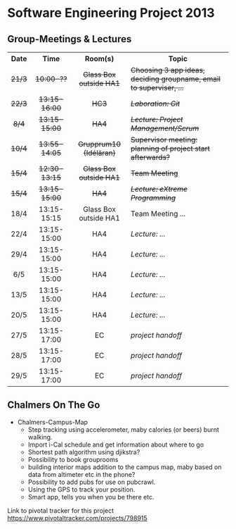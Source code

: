 Software Engineering Project 2013
==================================

Group-Meetings & Lectures
-------------------------

<table>
<tr>
<th align="center">Date</th>
<th align="center">Time</th>
<th align="center">Room(s)</th>
<th>Topic</th>
</tr>
<tr>
<td align="center"><del>21/3</del></td>
<td align="center"><del>10:00-??</del></td>
<td align="center"><del>Glass Box outside HA1</del></td>
<td><del>Choosing 3 app ideas, deciding groupname, email to superviser, ...</del></td>
</tr>
<tr>
<td align="center"><del>22/3</del></td>
<td align="center"><del>13:15-16:00</del></td>
<td align="center"><del>HC3</del></td>
<td><del><i>Laboration: Git</i></del></td>
</tr>
<tr>
<td align="center"><del>8/4</del></td>
<td align="center"><del>13:15-15:00</del></td>
<td align="center"><del>HA4</del></td>
<td><del><i>Lecture: Project Management/Scrum</i></del></td>
</tr>
<tr>
<td align="center"><del>10/4</del></td>
<td align="center"><del>13:55-14:05</del></td>
<td align="center"><del>Grupprum10 (Idéläran)</del></td>
<td><del>Supervisor meeting: planning of project start afterwards?<del></td>
</tr>
<tr>
<td align="center"><del>15/4</del></td>
<td align="center"><del>12:30-13:15</del></td>
<td align="center"><del>Glass Box outside HA1</del></td>
<td><del>Team Meeting</del></td>
</tr>
<tr>
<td align="center"><del>15/4</del></td>
<td align="center"><del>13:15-15:00</del></td>
<td align="center"><del>HA4</del></td>
<td><del><i>Lecture: eXtreme Programming</i></del></td>
</tr>
<td align="center">18/4</td>
<td align="center">13:15-15:15</td>
<td align="center">Glass Box outside HA1</td>
<td>Team Meeting ...</td>
</tr>
<tr>
<td align="center">22/4</td>
<td align="center">13:15-15:00</td>
<td align="center">HA4</td>
<td><i>Lecture: ...</i></td>
</tr>
<tr>
<td align="center">29/4</td>
<td align="center">13:15-15:00</td>
<td align="center">HA4</td>
<td><i>Lecture: ...</i></td>
</tr>
<tr>
<td align="center">6/5</td>
<td align="center">13:15-15:00</td>
<td align="center">HA4</td>
<td><i>Lecture: ...</i></td>
</tr>
<tr>
<td align="center">13/5</td>
<td align="center">13:15-15:00</td>
<td align="center">HA4</td>
<td><i>Lecture: ...</i></td>
</tr>
<tr>
<td align="center">20/5</td>
<td align="center">13:15-15:00</td>
<td align="center">HA4</td>
<td><i>Lecture: ...</i></td>
</tr>
<tr>
<td align="center">27/5</td>
<td align="center">13:15-17:00</td>
<td align="center">EC</td>
<td><i>project handoff</i></td>
</tr>
<tr>
<td align="center">28/5</td>
<td align="center">13:15-17:00</td>
<td align="center">EC</td>
<td><i>project handoff</i></td>
</tr>
<tr>
<td align="center">29/5</td>
<td align="center">13:15-17:00</td>
<td align="center">EC</td>
<td><i>project handoff</i></td>
</tr>
</table>

Chalmers On The Go
---------
* Chalmers-Campus-Map
  * Step tracking using accelerometer, maby calories (or beers) burnt walking.
  * Import i-Cal schedule and get information about where to go
  * Shortest path algorithm using djikstra?
  * Possibility to book grouprooms
  * building interior maps addition to the campus map, maby based on data from altimeter etc in the phone?
  * Possibility to add pubs for use on pubcrawl.
  * Using the GPS to track your position. 
  * Smart app, tells you when you be there etc.

Link to pivotal tracker for this project
https://www.pivotaltracker.com/projects/798915
